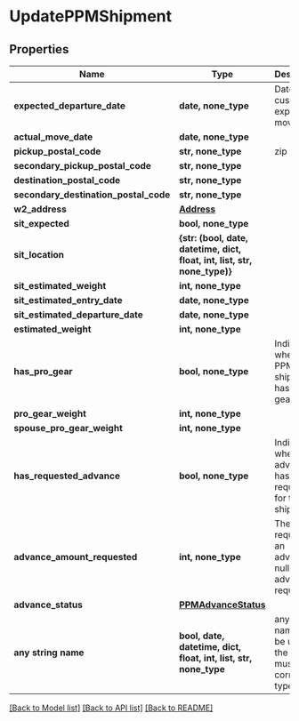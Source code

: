 # UpdatePPMShipment


## Properties
Name | Type | Description | Notes
------------ | ------------- | ------------- | -------------
**expected_departure_date** | **date, none_type** | Date the customer expects to move.  | [optional] 
**actual_move_date** | **date, none_type** |  | [optional] 
**pickup_postal_code** | **str, none_type** | zip code | [optional] 
**secondary_pickup_postal_code** | **str, none_type** |  | [optional] 
**destination_postal_code** | **str, none_type** |  | [optional] 
**secondary_destination_postal_code** | **str, none_type** |  | [optional] 
**w2_address** | [**Address**](Address.md) |  | [optional] 
**sit_expected** | **bool, none_type** |  | [optional] 
**sit_location** | **{str: (bool, date, datetime, dict, float, int, list, str, none_type)}** |  | [optional] 
**sit_estimated_weight** | **int, none_type** |  | [optional] 
**sit_estimated_entry_date** | **date, none_type** |  | [optional] 
**sit_estimated_departure_date** | **date, none_type** |  | [optional] 
**estimated_weight** | **int, none_type** |  | [optional] 
**has_pro_gear** | **bool, none_type** | Indicates whether PPM shipment has pro gear.  | [optional] 
**pro_gear_weight** | **int, none_type** |  | [optional] 
**spouse_pro_gear_weight** | **int, none_type** |  | [optional] 
**has_requested_advance** | **bool, none_type** | Indicates whether an advance has been requested for the PPM shipment.  | [optional] 
**advance_amount_requested** | **int, none_type** | The amount request for an advance, or null if no advance is requested  | [optional] 
**advance_status** | [**PPMAdvanceStatus**](PPMAdvanceStatus.md) |  | [optional] 
**any string name** | **bool, date, datetime, dict, float, int, list, str, none_type** | any string name can be used but the value must be the correct type | [optional]

[[Back to Model list]](../README.md#documentation-for-models) [[Back to API list]](../README.md#documentation-for-api-endpoints) [[Back to README]](../README.md)


